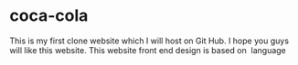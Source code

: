 # coca-cola
This is my first clone website which I will host on Git Hub. I hope you guys will like this website. This website front end design is based on  language
